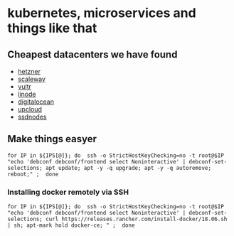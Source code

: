 # kubernetes, microservices and things like that

## Cheapest datacenters we have found

- [hetzner](https://console.hetzner.cloud/projects)
- [scaleway](https://console.scaleway.com/dashboard)
- [vultr](https://my.vultr.com)
- [linode](https://login.linode.com/login)
- [digitalocean](https://cloud.digitalocean.com/login)
- [upcloud](https://hub.upcloud.com)
- [ssdnodes](https://www.ssdnodes.com/manage/clientarea.php)

## Make things easyer

```
for IP in ${IPS[@]}; do  ssh -o StrictHostKeyChecking=no -t root@$IP "echo 'debconf debconf/frontend select Noninteractive' | debconf-set-selections; apt update; apt -y -q upgrade; apt -y -q autoremove; reboot;" ;  done
``` 

### Installing docker remotely via SSH 
``` 
for IP in ${IPS[@]}; do  ssh -o StrictHostKeyChecking=no -t root@$IP "echo 'debconf debconf/frontend select Noninteractive' | debconf-set-selections; curl https://releases.rancher.com/install-docker/18.06.sh | sh; apt-mark hold docker-ce; " ;  done

``` 


